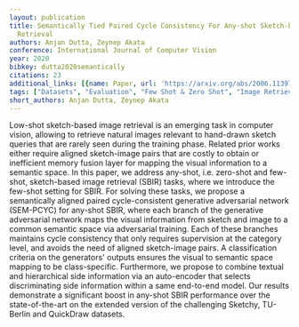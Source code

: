 ```yaml
---
layout: publication
title: Semantically Tied Paired Cycle Consistency For Any-shot Sketch-based Image
  Retrieval
authors: Anjan Dutta, Zeynep Akata
conference: International Journal of Computer Vision
year: 2020
bibkey: dutta2020semantically
citations: 23
additional_links: [{name: Paper, url: 'https://arxiv.org/abs/2006.11397'}]
tags: ["Datasets", "Evaluation", "Few Shot & Zero Shot", "Image Retrieval", "Robustness"]
short_authors: Anjan Dutta, Zeynep Akata
---
```

Low-shot sketch-based image retrieval is an emerging task in computer vision,
allowing to retrieve natural images relevant to hand-drawn sketch queries that
are rarely seen during the training phase. Related prior works either require
aligned sketch-image pairs that are costly to obtain or inefficient memory
fusion layer for mapping the visual information to a semantic space. In this
paper, we address any-shot, i.e. zero-shot and few-shot, sketch-based image
retrieval (SBIR) tasks, where we introduce the few-shot setting for SBIR. For
solving these tasks, we propose a semantically aligned paired cycle-consistent
generative adversarial network (SEM-PCYC) for any-shot SBIR, where each branch
of the generative adversarial network maps the visual information from sketch
and image to a common semantic space via adversarial training. Each of these
branches maintains cycle consistency that only requires supervision at the
category level, and avoids the need of aligned sketch-image pairs. A
classification criteria on the generators' outputs ensures the visual to
semantic space mapping to be class-specific. Furthermore, we propose to combine
textual and hierarchical side information via an auto-encoder that selects
discriminating side information within a same end-to-end model. Our results
demonstrate a significant boost in any-shot SBIR performance over the
state-of-the-art on the extended version of the challenging Sketchy, TU-Berlin
and QuickDraw datasets.